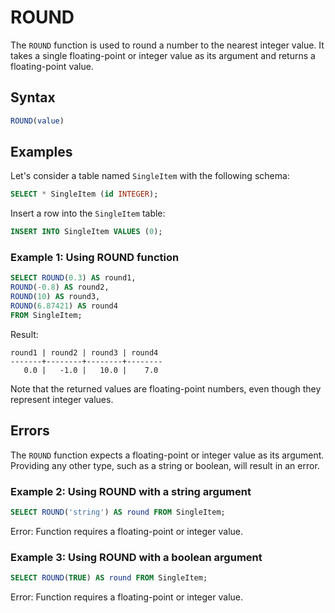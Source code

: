 # ROUND

The `ROUND` function is used to round a number to the nearest integer value. It takes a single floating-point or integer value as its argument and returns a floating-point value.

## Syntax

```sql
ROUND(value)
```

## Examples

Let's consider a table named `SingleItem` with the following schema:

```sql
SELECT * SingleItem (id INTEGER);
```

Insert a row into the `SingleItem` table:

```sql
INSERT INTO SingleItem VALUES (0);
```

### Example 1: Using ROUND function

```sql
SELECT ROUND(0.3) AS round1,
ROUND(-0.8) AS round2,
ROUND(10) AS round3,
ROUND(6.87421) AS round4
FROM SingleItem;
```

Result:

```
round1 | round2 | round3 | round4
-------+--------+--------+--------
   0.0 |   -1.0 |   10.0 |    7.0
```

Note that the returned values are floating-point numbers, even though they represent integer values.

## Errors

The `ROUND` function expects a floating-point or integer value as its argument. Providing any other type, such as a string or boolean, will result in an error.

### Example 2: Using ROUND with a string argument

```sql
SELECT ROUND('string') AS round FROM SingleItem;
```

Error: Function requires a floating-point or integer value.

### Example 3: Using ROUND with a boolean argument

```sql
SELECT ROUND(TRUE) AS round FROM SingleItem;
```

Error: Function requires a floating-point or integer value.